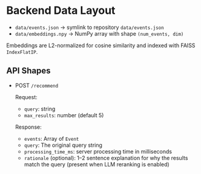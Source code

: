 # Backend Data Layout

- `data/events.json` → symlink to repository `data/events.json`
- `data/embeddings.npy` → NumPy array with shape `(num_events, dim)`

Embeddings are L2-normalized for cosine similarity and indexed with FAISS `IndexFlatIP`.

## API Shapes

- POST `/recommend`

  Request:

  - `query`: string
  - `max_results`: number (default 5)

  Response:

  - `events`: Array of `Event`
  - `query`: The original query string
  - `processing_time_ms`: server processing time in milliseconds
  - `rationale` (optional): 1–2 sentence explanation for why the results match the query (present when LLM reranking is enabled)

